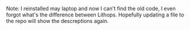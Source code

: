 
Note:
I reinstalled may laptop and now I can't find the old code,
I even forgot what's the difference between Lithops.
Hopefully updating a file to the repo will show the descreptions again.